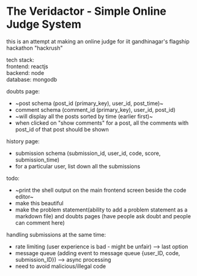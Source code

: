 # The Veridactor - Simple Online Judge System

this is an attempt at making an online judge for iit gandhinagar's flagship hackathon "hackrush"

tech stack:<br>
frontend: reactjs <br> 
backend: node <br>
database: mongodb <br>

doubts page: 
- ~post schema (post_id (primary_key), user_id, post_time)~
- comment schema (comment_id (primary_key), user_id, post_id) 
- ~will display all the posts sorted by time (earlier first)~
- when clicked on "show comments" for a post, all the comments with post_id of that post should be shown 

history page:
- submission schema (submission_id, user_id, code, score, submission_time)
- for a particular user, list down all the submissions 

todo: 
- ~print the shell output on the main frontend screen beside the code editor~
- make this beautiful
- make the problem statement(ability to add a problem statement as a markdown file) and doubts pages (have people ask doubt and people can comment here) 

handling submissions at the same time: 
- rate limiting (user experience is bad - might be unfair) --> last option
- message queue (adding event to message queue {user_ID, code, submission_ID}) --> async processing 
- need to avoid malicious/illegal code
